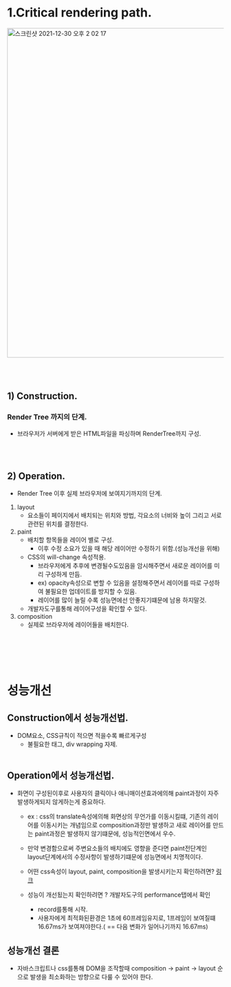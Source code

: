 # 1.Critical rendering path.
<img width="766" alt="스크린샷 2021-12-30 오후 2 02 17" src="https://user-images.githubusercontent.com/58588011/147723047-e2bde2a3-f7a3-4496-8fbc-513272ebc36c.png">


<br></br>

## 1) Construction.
### Render Tree 까지의 단계.
-  브라우저가 서버에게 받은 HTML파일을 파싱하며 RenderTree까지 구성.

<br></br>
## 2) Operation.
- Render Tree 이후 실제 브라우저에 보여지기까지의 단계.
1. layout
    - 요소들이 페이지에서 배치되는 위치와 방법, 각요소의 너비와 높이 그리고 서로 관련된 위치를 결정한다.
2. paint
    - 배치할 항목들을 레이어 별로 구성.
        - 이후 수정 소요가 있을 때 해당 레이어만 수정하기 위함.(성능개선을 위해)
    - CSS의 will-change 속성적용.
        - 브라우저에게 추후에 변경될수도있음을 암시해주면서 새로운 레이어를 미리 구성하게 만듬.
        - ex) opacity속성으로 변할 수 있음을 설정해주면서 레이어를 따로 구성하여 불필요한 업데이트를 방지할 수 있음.
        - 레이어를 많이 늘릴 수록 성능면에선 안좋지기떄문에 남용 하지말것.
    - 개발자도구를통해 레이어구성을 확인할 수 있다.
3. composition
    - 실제로 브라우저에 레이어들을 배치한다.

<br></br>
<br></br>

# 성능개선
##  Construction에서 성능개선법.
-   DOM요소, CSS규칙이 적으면 적을수록 빠르게구성   
    - 불필요한 태그, div wrapping 자제.
<br></br>

## Operation에서 성능개선법.
-  화면이 구성된이후로 사용자의 클릭이나 애니매이션효과에의해 paint과정이 자주 발생하게되지 않게하는게 중요하다.

    - ex : css의 translate속성에의해 화면상의 무언가를 이동시킬떄, 기존의 레이어를 이동시키는 개념임으로 composition과정만 발생하고 새로 레이어를 만드는 paint과정은 발생하지 않기떄문에, 성능적인면에서 우수.

    - 만약 변경함으로써 주변요소들의 배치에도 영향을 준다면 paint전단계인 layout단계에서의 수정사항이 발생하기떄문에 성능면에서 치명적이다.

    - 어떤 css속성이 layout, paint, composition을 발생시키는지 확인하려면? [링크](https://csstriggers.com/)

    - 성능이 개선됬는지 확인하려면 ? 개발자도구의 performance탭에서 확인
        - record를통해 시작.
        - 사용자에게 최적화된환경은 1초에 60프레임유지로, 1프레임이 보여질떄 16.67ms가 보여져야한다.( == 다음 변화가 일어나기까지 16.67ms)

## 성능개선 결론 
- 자바스크립트나 css를통해 DOM을 조작할때 
 composition → paint → layout 순으로 발생을 최소화하는 방향으로 다룰 수 있어야 한다.





